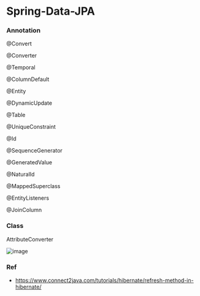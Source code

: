 # Spring-Data-JPA

### Annotation

  @Convert

  @Converter
  
  @Temporal
  
  @ColumnDefault
  
  @Entity
  
  @DynamicUpdate
  
  @Table
  
  @UniqueConstraint
  
  @Id
  
  @SequenceGenerator
  
  @GeneratedValue
  
  @NaturalId
  
  @MappedSuperclass
  
  @EntityListeners
  
  @JoinColumn
  
### Class

  AttributeConverter
  
  ![image](https://user-images.githubusercontent.com/15135199/82486351-e7d7a580-9b06-11ea-884e-ad3af97bc681.png)

### Ref

- https://www.connect2java.com/tutorials/hibernate/refresh-method-in-hibernate/
